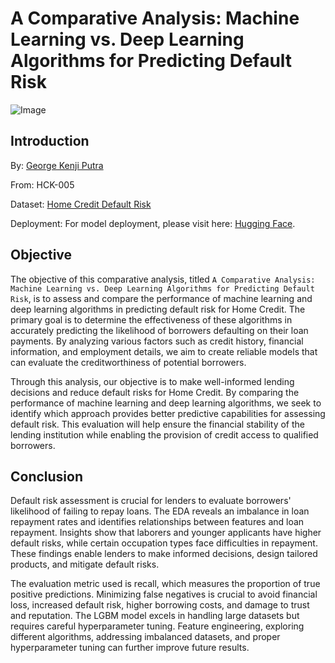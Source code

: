 # A Comparative Analysis: Machine Learning vs. Deep Learning Algorithms for Predicting Default Risk

![Image](https://www.estudentloan.com/wp-content/uploads/2020/11/student-loan-deault-estudentloan.jpg)

## Introduction

By: [George Kenji Putra](https://www.linkedin.com/in/georgekenjiputra/)

From: HCK-005

Dataset: [Home Credit Default Risk](https://www.kaggle.com/competitions/home-credit-default-risk/data)

Deployment: For model deployment, please visit here: [Hugging Face](https://huggingface.co/spaces/agayabag/deploy_default_risk).

## Objective

The objective of this comparative analysis, titled `A Comparative Analysis: Machine Learning vs. Deep Learning Algorithms for Predicting Default Risk`, is to assess and compare the performance of machine learning and deep learning algorithms in predicting default risk for Home Credit. The primary goal is to determine the effectiveness of these algorithms in accurately predicting the likelihood of borrowers defaulting on their loan payments. By analyzing various factors such as credit history, financial information, and employment details, we aim to create reliable models that can evaluate the creditworthiness of potential borrowers.

Through this analysis, our objective is to make well-informed lending decisions and reduce default risks for Home Credit. By comparing the performance of machine learning and deep learning algorithms, we seek to identify which approach provides better predictive capabilities for assessing default risk. This evaluation will help ensure the financial stability of the lending institution while enabling the provision of credit access to qualified borrowers.

## Conclusion

Default risk assessment is crucial for lenders to evaluate borrowers' likelihood of failing to repay loans. The EDA reveals an imbalance in loan repayment rates and identifies relationships between features and loan repayment. Insights show that laborers and younger applicants have higher default risks, while certain occupation types face difficulties in repayment. These findings enable lenders to make informed decisions, design tailored products, and mitigate default risks.

The evaluation metric used is recall, which measures the proportion of true positive predictions. Minimizing false negatives is crucial to avoid financial loss, increased default risk, higher borrowing costs, and damage to trust and reputation. The LGBM model excels in handling large datasets but requires careful hyperparameter tuning. Feature engineering, exploring different algorithms, addressing imbalanced datasets, and proper hyperparameter tuning can further improve future results.
